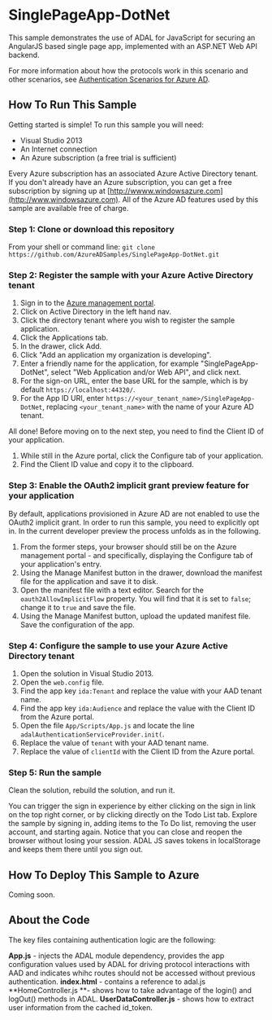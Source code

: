 SinglePageApp-DotNet
====================

This sample demonstrates the use of ADAL for JavaScript for securing an AngularJS based single page app, implemented with an ASP.NET Web API backend.

For more information about how the protocols work in this scenario and other scenarios, see [Authentication Scenarios for Azure AD](http://go.microsoft.com/fwlink/?LinkId=394414).

## How To Run This Sample

Getting started is simple!  To run this sample you will need:
- Visual Studio 2013
- An Internet connection
- An Azure subscription (a free trial is sufficient)

Every Azure subscription has an associated Azure Active Directory tenant.  If you don't already have an Azure subscription, you can get a free subscription by signing up at [http://wwww.windowsazure.com](http://www.windowsazure.com).  All of the Azure AD features used by this sample are available free of charge.

### Step 1:  Clone or download this repository

From your shell or command line:
`git clone https://github.com/AzureADSamples/SinglePageApp-DotNet.git`

### Step 2:  Register the sample with your Azure Active Directory tenant

1. Sign in to the [Azure management portal](https://manage.windowsazure.com).
2. Click on Active Directory in the left hand nav.
3. Click the directory tenant where you wish to register the sample application.
4. Click the Applications tab.
5. In the drawer, click Add.
6. Click "Add an application my organization is developing".
7. Enter a friendly name for the application, for example "SinglePageApp-DotNet", select "Web Application and/or Web API", and click next.
8. For the sign-on URL, enter the base URL for the sample, which is by default `https://localhost:44320/`.
9. For the App ID URI, enter `https://<your_tenant_name>/SinglePageApp-DotNet`, replacing `<your_tenant_name>` with the name of your Azure AD tenant.

All done!  Before moving on to the next step, you need to find the Client ID of your application.

1. While still in the Azure portal, click the Configure tab of your application.
2. Find the Client ID value and copy it to the clipboard.


### Step 3:  Enable the OAuth2 implicit grant preview feature for your application

By default, applications provisioned in Azure AD are not enabled to use the OAuth2 implicit grant. In order to run this sample, you need to explicitly opt in.
In the current developer preview the process unfolds as in the following.

1. From the former steps, your browser should still be on the Azure management portal - and specifically, displaying the Configure tab of your application's entry.
2. Using the Manage Manifest button in the drawer, download the manifest file for the application and save it to disk.
3. Open the manifest file with a text editor. Search for the `oauth2AllowImplicitFlow` property. You will find that it is set to `false`; change it to `true` and save the file.
4. Using the Manage Manifest button, upload the updated manifest file. Save the configuration of the app.

### Step 4:  Configure the sample to use your Azure Active Directory tenant

1. Open the solution in Visual Studio 2013.
2. Open the `web.config` file.
3. Find the app key `ida:Tenant` and replace the value with your AAD tenant name.
4. Find the app key `ida:Audience` and replace the value with the Client ID from the Azure portal.
5. Open the file `App/Scripts/App.js` and locate the line `adalAuthenticationServiceProvider.init(`.
6. Replace the value of `tenant` with your AAD tenant name.
7. Replace the value of `clientId` with the Client ID from the Azure portal.

### Step 5:  Run the sample

Clean the solution, rebuild the solution, and run it. 

You can trigger the sign in experience by either clicking on the sign in link on the top right corner, or by clicking directly on the Todo List tab.
Explore the sample by signing in, adding items to the To Do list, removing the user account, and starting again. 
Notice that you can close and reopen the browser without losing your session. ADAL JS saves tokens in localStorage and keeps them there until you sign out.

## How To Deploy This Sample to Azure

Coming soon.

## About the Code

The key files containing authentication logic are the following:

**App.js** - injects the ADAL module dependency, provides the app configuration values used by ADAL for driving protocol interactions with AAD and indicates whihc routes should not be accessed without previous authentication.
**index.html** - contains a reference to adal.js
**HomeController.js **- shows how to take advantage of the login() and logOut() methods in ADAL.
**UserDataController.js** - shows how to extract user information from the cached id_token.
   
